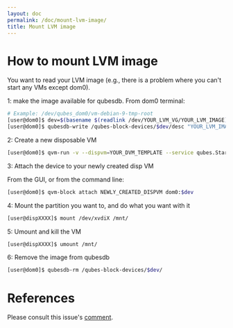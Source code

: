 ```yaml
---
layout: doc
permalink: /doc/mount-lvm-image/
title: Mount LVM image
---
```


# How to mount LVM image

You want to read your LVM image (e.g., there is a problem where you can't start any VMs except dom0).

1: make the image available for qubesdb.
From dom0 terminal:

```bash
# Example: /dev/qubes_dom0/vm-debian-9-tmp-root
[user@dom0]$ dev=$(basename $(readlink /dev/YOUR_LVM_VG/YOUR_LVM_IMAGE))
[user@dom0]$ qubesdb-write /qubes-block-devices/$dev/desc "YOUR_LVM_IMAGE"
```

2: Create a new disposable VM

```bash
[user@dom0]$ qvm-run -v --dispvm=YOUR_DVM_TEMPLATE --service qubes.StartApp+xterm &
```

3: Attach the device to your newly created disp VM

From the GUI, or from the command line:

```bash
[user@dom0]$ qvm-block attach NEWLY_CREATED_DISPVM dom0:$dev
```

4: Mount the partition you want to, and do what you want with it

```bash
[user@dispXXXX]$ mount /dev/xvdiX /mnt/
```

5: Umount and kill the VM

```bash
[user@dispXXXX]$ umount /mnt/
```

6: Remove the image from qubesdb

```bash
[user@dom0]$ qubesdb-rm /qubes-block-devices/$dev/
```

# References

Please consult this issue's [comment].

[comment]: https://github.com/QubesOS/qubes-issues/issues/4687#issuecomment-451626625
